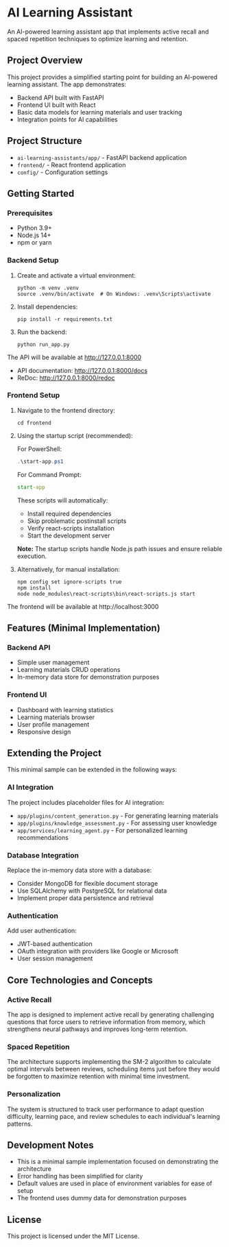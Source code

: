 # AI Learning Assistant

An AI-powered learning assistant app that implements active recall and spaced repetition techniques to optimize learning and retention.

## Project Overview

This project provides a simplified starting point for building an AI-powered learning assistant. The app demonstrates:

- Backend API built with FastAPI
- Frontend UI built with React
- Basic data models for learning materials and user tracking
- Integration points for AI capabilities

## Project Structure

- `ai-learning-assistants/app/` - FastAPI backend application
- `frontend/` - React frontend application
- `config/` - Configuration settings

## Getting Started

### Prerequisites

- Python 3.9+
- Node.js 14+
- npm or yarn

### Backend Setup

1. Create and activate a virtual environment:
   ```
   python -m venv .venv
   source .venv/bin/activate  # On Windows: .venv\Scripts\activate
   ```

2. Install dependencies:
   ```
   pip install -r requirements.txt
   ```

3. Run the backend:
   ```
   python run_app.py
   ```

The API will be available at http://127.0.0.1:8000

- API documentation: http://127.0.0.1:8000/docs
- ReDoc: http://127.0.0.1:8000/redoc

### Frontend Setup

1. Navigate to the frontend directory:
   ```
   cd frontend
   ```

2. Using the startup script (recommended):
   
   For PowerShell:
   ```powershell
   .\start-app.ps1
   ```
   
   For Command Prompt:
   ```cmd
   start-app
   ```
   
   These scripts will automatically:
   - Install required dependencies
   - Skip problematic postinstall scripts
   - Verify react-scripts installation
   - Start the development server

   **Note:** The startup scripts handle Node.js path issues and ensure reliable execution.

3. Alternatively, for manual installation:
   ```
   npm config set ignore-scripts true
   npm install
   node node_modules\react-scripts\bin\react-scripts.js start
   ```

The frontend will be available at http://localhost:3000

## Features (Minimal Implementation)

### Backend API

- Simple user management
- Learning materials CRUD operations
- In-memory data store for demonstration purposes

### Frontend UI

- Dashboard with learning statistics
- Learning materials browser
- User profile management
- Responsive design

## Extending the Project

This minimal sample can be extended in the following ways:

### AI Integration

The project includes placeholder files for AI integration:

- `app/plugins/content_generation.py` - For generating learning materials
- `app/plugins/knowledge_assessment.py` - For assessing user knowledge
- `app/services/learning_agent.py` - For personalized learning recommendations

### Database Integration

Replace the in-memory data store with a database:

- Consider MongoDB for flexible document storage
- Use SQLAlchemy with PostgreSQL for relational data
- Implement proper data persistence and retrieval

### Authentication

Add user authentication:

- JWT-based authentication
- OAuth integration with providers like Google or Microsoft
- User session management

## Core Technologies and Concepts

### Active Recall

The app is designed to implement active recall by generating challenging questions that force users to retrieve information from memory, which strengthens neural pathways and improves long-term retention.

### Spaced Repetition

The architecture supports implementing the SM-2 algorithm to calculate optimal intervals between reviews, scheduling items just before they would be forgotten to maximize retention with minimal time investment.

### Personalization

The system is structured to track user performance to adapt question difficulty, learning pace, and review schedules to each individual's learning patterns.

## Development Notes

- This is a minimal sample implementation focused on demonstrating the architecture
- Error handling has been simplified for clarity
- Default values are used in place of environment variables for ease of setup
- The frontend uses dummy data for demonstration purposes

## License

This project is licensed under the MIT License.